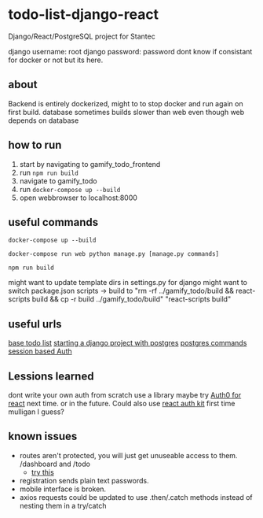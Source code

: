 # todo-list-django-react

Django/React/PostgreSQL project for Stantec

django username: root
django password: password
dont know if consistant for docker or not but its here.

## about

Backend is entirely dockerized, might to to stop docker and run again on first build. database sometimes builds slower than web even though web depends on database

## how to run

1. start by navigating to gamify_todo_frontend
2. run `npm run build`
3. navigate to gamify_todo
4. run `docker-compose up --build`
5. open webbrowser to localhost:8000

## useful commands

```console
docker-compose up --build
```

```console
docker-compose run web python manage.py [manage.py commands]
```

```console
npm run build
```

might want to update template dirs in settings.py for django
might want to switch package.json scripts -> build to "rm -rf ../gamify_todo/build && react-scripts build && cp -r build ../gamify_todo/build"
"react-scripts build"

## useful urls

[base todo list](https://www.digitalocean.com/community/tutorials/build-a-to-do-application-using-django-and-react)
[starting a django project with postgres](https://stackpython.medium.com/how-to-start-django-project-with-a-database-postgresql-aaa1d74659d8)
[postgres commands](https://www.postgresqltutorial.com/postgresql-administration/postgresql-show-tables/)
[session based Auth](https://www.youtube.com/watch?v=89KrqjqPeZ0)

## Lessions learned

dont write your own auth from scratch use a library maybe try [Auth0 for react](https://auth0.com/blog/complete-guide-to-react-user-authentication/) next time. or in the future. Could also use [react auth kit](https://www.npmjs.com/package/react-auth-kit) first time mulligan I guess?

## known issues

- routes aren't protected, you will just get unuseable access to them. /dashboard and /todo
    - [try this](https://stackoverflow.com/questions/62384395/protected-route-with-react-router-v6)
- registration sends plain text passwords.
- mobile interface is broken.
- axios requests could be updated to use .then/.catch methods instead of nesting them in a try/catch
